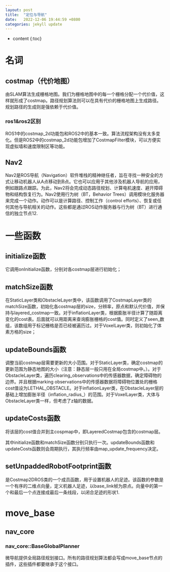 ```yaml
---
layout: post
title:  "定位与导航"
date:   2022-12-06 19:44:59 +0800
categories: jekyll update
---
```


* content
{:toc}

# 名词
## costmap（代价地图）
由SLAM算法生成栅格地图。我们为栅格地图中的每一个栅格分配一个代价值，这样就形成了costmap。路径规划算法则可以在具有代价的栅格地图上生成路径。规划路径的生成则是强依赖于代价值。
### ros1&ros2区别
ROS1中的costmap_2d功能包和ROS2中的基本一致。算法流程架构没有太多变化。但是ROS2中的costmap_2d功能包增加了CostmapFilter模块，可以方便实现虚拟墙和速度限制区等功能。
## Nav2
Nav2是ROS导航（Navigation）软件堆栈的精神继任者，旨在寻找一种安全的方式让移动机器人从A点移动到B点。它也可以应用于其他涉及机器人导航的应用，例如跟路点跟踪。为此，Nav2将会完成动态路径规划、计算电机速度、避开障碍物和结构恢复行为。Nav2使用行为树（BT，Behavior Trees）调用模块化服务器来完成一个动作。动作可以是计算路径、控制工作（control efforts）、恢复或任何其他与导航相关的动作。这些都是通过ROS动作服务器与行为树（BT）进行通信的独立节点12.
# 一些函数
## initialize函数
它调用onInitialize函数，分别对各costmap层进行初始化；

## matchSize函数
在StaticLayer类和ObstacleLayer类中，该函数调用了CostmapLayer类的matchSize函数，初始化各costmap层的size，分辨率，原点和默认代价值，并保持与layered_costmap一致。对于inflationLayer类，根据膨胀半径计算了随距离变化的cost表。后面就可以用距离来查询膨胀栅格的cost值。同时定义了seen_数组，该数组用于标记栅格是否已经被遍历过。对于VoxelLayer类，则初始化了体素方格的size；

## updateBounds函数
调整当前costmap层需要更新的大小范围。对于StaticLayer类，确定costmap的更新范围为静态地图的大小（注意：静态层一般只用在全局costmap中。）。对于ObstacleLayer类，遍历clearing_observations中的传感器数据，确定障碍物的边界。并且根据marking observations中的传感器数据将障碍物位置处的栅格cost值设为LETHAL_OBSTACLE。对于inflationLayer类，在ObstacleLayer层的基础上增加膨胀半径（inflation_radius_）的范围。对于VoxelLayer类，大体与ObstacleLayer类一样，但考虑了z轴的数据。

## updateCosts函数
将该层的cost值合并到主cospmap中，即LayeredCostmap包含的costmap层。

其中initialize函数和matchSize函数分别只执行一次。updateBounds函数和updateCosts函数则会周期执行，其执行频率由map_update_frequency决定。

## setUnpaddedRobotFootprint函数
是Costmap2DROS类的一个成员函数，用于设置机器人的足迹。该函数的参数是一个有序的二维点向量，定义机器人足迹，以base_link帧为原点。向量中的第一个和最后一个点连接成最后一条线段，以闭合足迹的形状1.
# move_base
## nav_core
### nav_core::BaseGlobalPlanner 
微导航提供全局路径规划接口。所有的路径规划算法都会写成move_base节点的插件，这些插件都要继承于这个接口。